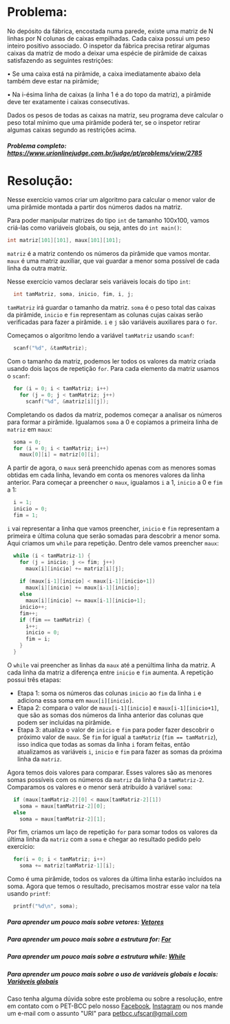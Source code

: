 # Problema:
No depósito da fábrica, encostada numa parede, existe uma matriz de N linhas por N colunas de caixas empilhadas. Cada caixa possui um peso inteiro positivo associado. O inspetor da fábrica precisa retirar algumas caixas da matriz de modo a deixar uma espécie de pirâmide de caixas satisfazendo as seguintes restrições:

• Se uma caixa está na pirâmide, a caixa imediatamente abaixo dela também deve estar na pirâmide;

• Na i-ésima linha de caixas (a linha 1 é a do topo da matriz), a pirâmide deve ter exatamente i caixas consecutivas.

Dados os pesos de todas as caixas na matriz, seu programa deve calcular o peso total mínimo que uma pirâmide poderá ter, se o inspetor retirar algumas caixas segundo as restrições acima.

##### Problema completo: https://www.urionlinejudge.com.br/judge/pt/problems/view/2785

# Resolução:

Nesse exercício vamos criar um algoritmo para calcular o menor valor de uma pirâmide montada a partir dos números dados na matriz.

Para poder manipular matrizes do tipo `int` de tamanho 100x100, vamos criá-las como variáveis globais, ou seja, antes do `int main()`:
```c
int matriz[101][101], maux[101][101];
```
`matriz` é a matriz contendo os números da pirâmide que vamos montar. `maux` é uma matriz auxiliar, que vai guardar a menor soma possível de cada linha da outra matriz.

Nesse exercício vamos declarar seis variáveis locais do tipo `int`:
```c
  int tamMatriz, soma, inicio, fim, i, j;
```
`tamMatriz` irá guardar o tamanho da matriz. `soma` é o peso total das caixas da pirâmide, `inicio` e `fim` representam as colunas cujas caixas serão verificadas para fazer a pirâmide. `i` e `j` são variáveis auxiliares para o `for`.

Começamos o algoritmo lendo a variável `tamMatriz` usando `scanf`:
```c
  scanf("%d", &tamMatriz);
```
Com o tamanho da matriz, podemos ler todos os valores da matriz criada usando dois laços de repetição `for`. Para cada elemento da matriz usamos o `scanf`:
```c
  for (i = 0; i < tamMatriz; i++)
    for (j = 0; j < tamMatriz; j++)
      scanf("%d", &matriz[i][j]);
```
Completando os dados da matriz, podemos começar a analisar os números para formar a pirâmide. Igualamos `soma` a 0 e copiamos a primeira linha de `matriz` em `maux`:
```c
  soma = 0;
  for (i = 0; i < tamMatriz; i++)
    maux[0][i] = matriz[0][i];
```
A partir de agora, o `maux` será preenchido apenas com as menores somas obtidas em cada linha, levando em conta os menores valores da linha anterior. Para começar a preencher o `maux`, igualamos `i` a 1, `inicio` a 0 e `fim` a 1:
```c
  i = 1;
  inicio = 0;
  fim = 1;
```
`i` vai representar a linha que vamos preencher, `inicio` e `fim` representam a primeira e última coluna que serão somadas para descobrir a menor soma. Aqui criamos um `while` para repetição. Dentro dele vamos preencher `maux`:
```c
  while (i < tamMatriz-1) {
    for (j = inicio; j <= fim; j++)
      maux[i][inicio] += matriz[i][j];
    
    if (maux[i-1][inicio] < maux[i-1][inicio+1])
      maux[i][inicio] += maux[i-1][inicio];
    else
      maux[i][inicio] += maux[i-1][inicio+1];
    inicio++;
    fim++;
    if (fim == tamMatriz) {
      i++;
      inicio = 0;
      fim = i;
    }
  }
```
O `while` vai preencher as linhas da `maux` até a penúltima linha da matriz. A cada linha da matriz a diferença entre `inicio` e `fim` aumenta. A repetição possui três etapas:
* Etapa 1: soma os números das colunas `inicio` ao `fim` da linha `i` e adiciona essa soma em `maux[i][inicio]`.
* Etapa 2: compara o valor de `maux[i-1][inicio]` e `maux[i-1][inicio+1]`, que são as somas dos números da linha anterior das colunas que podem ser incluídas na pirâmide.
* Etapa 3: atualiza o valor de `inicio` e `fim` para poder fazer descobrir o próximo valor de `maux`. Se `fim` for igual a `tamMatriz` (`fim == tamMatriz`), isso indica que todas as somas da linha `i` foram feitas, então atualizamos as variáveis `i`, `inicio` e `fim` para fazer as somas da próxima linha da `matriz`.

Agora temos dois valores para comparar. Esses valores são as menores somas possíveis com os números da `matriz` da linha 0 a `tamMatriz-2`. Comparamos os valores e o menor será atribuído à variável `soma`:
```c
  if (maux[tamMatriz-2][0] < maux[tamMatriz-2][1])
    soma = maux[tamMatriz-2][0];
  else
    soma = maux[tamMatriz-2][1];
```
Por fim, criamos um laço de repetição `for` para somar todos os valores da última linha da `matriz` com a `soma` e chegar ao resultado pedido pelo exercício:
```c
  for(i = 0; i < tamMatriz; i++)
    soma += matriz[tamMatriz-1][i];
```
Como é uma pirâmide, todos os valores da última linha estarão incluídos na soma. Agora que temos o resultado, precisamos mostrar esse valor na tela usando `printf`:
```c
  printf("%d\n", soma);
```

##### Para aprender um pouco mais sobre vetores: [Vetores](http://linguagemc.com.br/vetores-ou-arrays-em-linguagem-c/)
##### Para aprender um pouco mais sobre a estrutura for: [For](http://linguagemc.com.br/a-estrutura-de-repeticao-for-em-c/)
##### Para aprender um pouco mais sobre a estrutura while: [While](http://linguagemc.com.br/o-comando-while-em-c/)
##### Para aprender um pouco mais sobre o uso de variáveis globais e locais: [Variáveis globais](http://linguagemc.com.br/funcoes-e-escopo-de-variaveis/)

Caso tenha alguma dúvida sobre este problema ou sobre a resolução, entre em contato com o PET-BCC pelo nosso
[Facebook](https://www.facebook.com/petbcc/),
[Instagram](https://www.instagram.com/petbcc.ufscar/)
ou nos mande um e-mail com o assunto "URI" para  petbcc.ufscar@gmail.com
